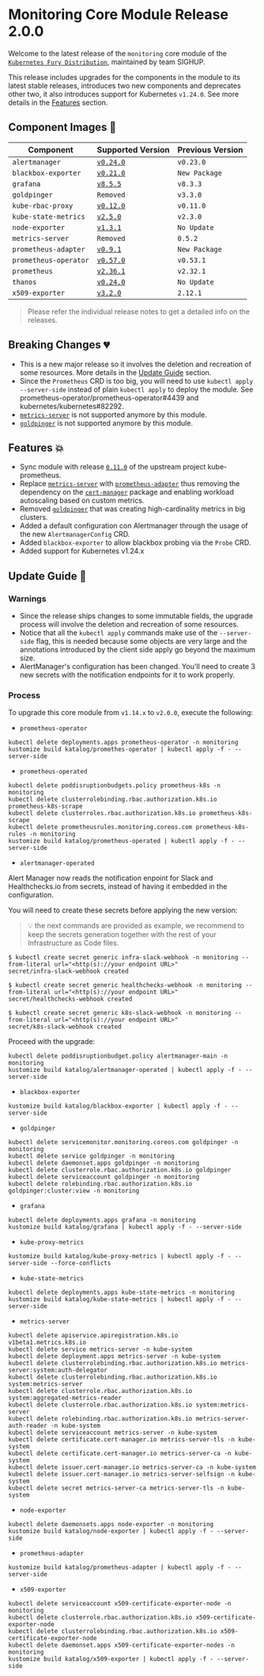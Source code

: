 # Monitoring Core Module Release 2.0.0

Welcome to the latest release of the `monitoring` core module of the [`Kubernetes Fury Distribution`](https://github.com/sighupio/fury-distribution), maintained by team SIGHUP.

This release includes upgrades for the components in the module to its latest stable releases, introduces two new components and deprecates other two, it also introduces support for Kubernetes `v1.24.0`. See more details in the [Features](#features-) section.

## Component Images 🚢

| Component             | Supported Version                                                                            | Previous Version |
| --------------------- | -------------------------------------------------------------------------------------------- | ---------------- |
| `alertmanager`        | [`v0.24.0`](https://github.com/prometheus/alertmanager/releases/tag/v0.24.0)                 | `v0.23.0`        |
| `blackbox-exporter`   | [`v0.21.0`](https://github.com/prometheus/blackbox_exporter/releases/tag/v0.21.0)            | `New Package`    |
| `grafana`             | [`v8.5.5`](https://github.com/grafana/grafana/releases/tag/v8.5.5)                           | `v8.3.3`         |
| `goldpinger`          | `Removed`                                                                                    | `v3.3.0`         |
| `kube-rbac-proxy`     | [`v0.12.0`](https://github.com/brancz/kube-rbac-proxy/releases/tag/v0.12.0)                  | `v0.11.0`        |
| `kube-state-metrics`  | [`v2.5.0`](https://github.com/kubernetes/kube-state-metrics/releases/tag/v2.5.0)             | `v2.3.0`         |
| `node-exporter`       | [`v1.3.1`](https://github.com/prometheus/node_exporter/releases/tag/v1.3.1)                  | `No Update`      |
| `metrics-server`      | `Removed`                                                                                    | `0.5.2`          |
| `prometheus-adapter`  | [`v0.9.1`](https://github.com/kubernetes-sigs/prometheus-adapter/releases/tag/v0.9.1)        | `New Package`    |
| `prometheus-operator` | [`v0.57.0`](https://github.com/prometheus-operator/prometheus-operator/releases/tag/v0.57.0) | `v0.53.1`        |
| `prometheus`          | [`v2.36.1`](https://github.com/prometheus/prometheus/releases/tag/v2.36.1)                   | `v2.32.1`        |
| `thanos`              | [`v0.24.0`](https://github.com/thanos-io/thanos/releases/tag/v0.24.0)                        | `No Update`      |
| `x509-exporter`       | [`v3.2.0`](https://github.com/enix/x509-certificate-exporter/releases/tag/v3.2.0)            | `2.12.1`         |

> Please refer the individual release notes to get a detailed info on the releases.

## Breaking Changes 💔

- This is a new major release so it involves the deletion and recreation of some resources. More details in the [Update Guide](#update-guide-) section.
- Since the `Prometheus` CRD is too big, you will need to use `kubectl apply --server-side` instead of plain `kubectl apply` to deploy the module. See prometheus-operator/prometheus-operator#4439 and kubernetes/kubernetes#82292.
- [`metrics-server`](https://github.com/kubernetes-sigs/metrics-server) is not supported anymore by this module.
- [`goldpinger`](https://github.com/bloomberg/goldpinger) is not supported anymore by this module.

## Features 💥

- Sync module with release [`0.11.0`](https://github.com/prometheus-operator/kube-prometheus/releases/tag/v0.11.0) of the upstream project kube-prometheus.
- Replace [`metrics-server`](https://github.com/kubernetes-sigs/metrics-server) with [`prometheus-adapter`](https://github.com/kubernetes-sigs/prometheus-adapter) thus removing the dependency on the [`cert-manager`](https://github.com/sighupio/fury-kubernetes-ingress/tree/master/katalog/cert-manager) package and enabling workload autoscaling based on custom metrics.
- Removed [`goldpinger`](https://github.com/bloomberg/goldpinger) that was creating high-cardinality metrics in big clusters.
- Added a default configuration con Alertmanager through the usage of the new `AlertmanagerConfig` CRD.
- Added `blackbox-exporter` to allow blackbox probing via the `Probe` CRD.
- Added support for Kubernetes v1.24.x

## Update Guide 🦮

### Warnings

- Since the release ships changes to some immutable fields, the upgrade process will involve the deletion and recreation of some resources.
- Notice that all the `kubectl apply` commands make use of the `--server-side` flag, this is needed because some objects are very large and the annotations introduced by the client side apply go beyond the maximum size.
- AlertManager's configuration has been changed. You'll need to create 3 new secrets with the notification endpoints for it to work properly.

### Process

To upgrade this core module from `v1.14.x` to `v2.0.0`, execute the following:

- `prometheus-operator`

```shell
kubectl delete deployments.apps prometheus-operator -n monitoring
kustomize build katalog/promethes-operator | kubectl apply -f - --server-side
```

- `prometheus-operated`

```shell
kubectl delete poddisruptionbudgets.policy prometheus-k8s -n monitoring
kubectl delete clusterrolebinding.rbac.authorization.k8s.io prometheus-k8s-scrape
kubectl delete clusterroles.rbac.authorization.k8s.io prometheus-k8s-scrape
kubectl delete prometheusrules.monitoring.coreos.com prometheus-k8s-rules -n monitoring
kustomize build katalog/prometheus-operated | kubectl apply -f - --server-side
```

- `alertmanager-operated`

Alert Manager now reads the notification enpoint for Slack and Healthchecks.io from secrets, instead of having it embedded in the configuration.

You will need to create these secrets before applying the new version:

> 💡 the next commands are provided as example, we recommend to keep the secrets generation together with the rest of your Infrastructure as Code files.

```shell
$ kubectl create secret generic infra-slack-webhook -n monitoring --from-literal url="<http(s)://your endpoint URL>"
secret/infra-slack-webhook created

$ kubectl create secret generic healthchecks-webhook -n monitoring --from-literal url="<http(s)://your endpoint URL>"
secret/healthchecks-webhook created

$ kubectl create secret generic k8s-slack-webhook -n monitoring --from-literal url="<http(s)://your endpoint URL>"
secret/k8s-slack-webhook created
```

Proceed with the upgrade:

```shell
kubectl delete poddisruptionbudget.policy alertmanager-main -n monitoring
kustomize build katalog/alertmanager-operated | kubectl apply -f - --server-side
```

- `blackbox-exporter`

```shell
kustomize build katalog/blackbox-exporter | kubectl apply -f - --server-side
```

- `goldpinger`

```shell
kubectl delete servicemonitor.monitoring.coreos.com goldpinger -n monitoring
kubectl delete service goldpinger -n monitoring
kubectl delete daemonset.apps goldpinger -n monitoring
kubectl delete clusterrole.rbac.authorization.k8s.io goldpinger
kubectl delete serviceaccount goldpinger -n monitoring
kubectl delete rolebinding.rbac.authorization.k8s.io goldpinger:cluster:view -n monitoring
```

- `grafana`

```shell
kubectl delete deployments.apps grafana -n monitoring
kustomize build katalog/grafana | kubectl apply -f - --server-side
```

- `kube-proxy-metrics`

```shell
kustomize build katalog/kube-proxy-metrics | kubectl apply -f - --server-side --force-conflicts
```

- `kube-state-metrics`

```shell
kubectl delete deployments.apps kube-state-metrics -n monitoring
kustomize build katalog/kube-state-metrics | kubectl apply -f - --server-side
```

- `metrics-server`

```shell
kubectl delete apiservice.apiregistration.k8s.io v1beta1.metrics.k8s.io
kubectl delete service metrics-server -n kube-system
kubectl delete deployment.apps metrics-server -n kube-system
kubectl delete clusterrolebinding.rbac.authorization.k8s.io metrics-server:system:auth-delegator
kubectl delete clusterrolebinding.rbac.authorization.k8s.io system:metrics-server
kubectl delete clusterrole.rbac.authorization.k8s.io system:aggregated-metrics-reader
kubectl delete clusterrole.rbac.authorization.k8s.io system:metrics-server
kubectl delete rolebinding.rbac.authorization.k8s.io metrics-server-auth-reader -n kube-system
kubectl delete serviceaccount metrics-server -n kube-system
kubectl delete certificate.cert-manager.io metrics-server-tls -n kube-system
kubectl delete certificate.cert-manager.io metrics-server-ca -n kube-system
kubectl delete issuer.cert-manager.io metrics-server-ca -n kube-system
kubectl delete issuer.cert-manager.io metrics-server-selfsign -n kube-system
kubectl delete secret metrics-server-ca metrics-server-tls -n kube-system
```

- `node-exporter`

```shell
kubectl delete daemonsets.apps node-exporter -n monitoring
kustomize build katalog/node-exporter | kubectl apply -f - --server-side
```

- `prometheus-adapter`

```shell
kustomize build katalog/prometheus-adapter | kubectl apply -f - --server-side
```

- `x509-exporter`

```shell
kubectl delete serviceaccount x509-certificate-exporter-node -n monitoring
kubectl delete clusterrole.rbac.authorization.k8s.io x509-certificate-exporter-node
kubectl delete clusterrolebinding.rbac.authorization.k8s.io x509-certificate-exporter-node
kubectl delete daemonset.apps x509-certificate-exporter-nodes -n monitoring
kustomize build katalog/x509-exporter | kubectl apply -f - --server-side
```
